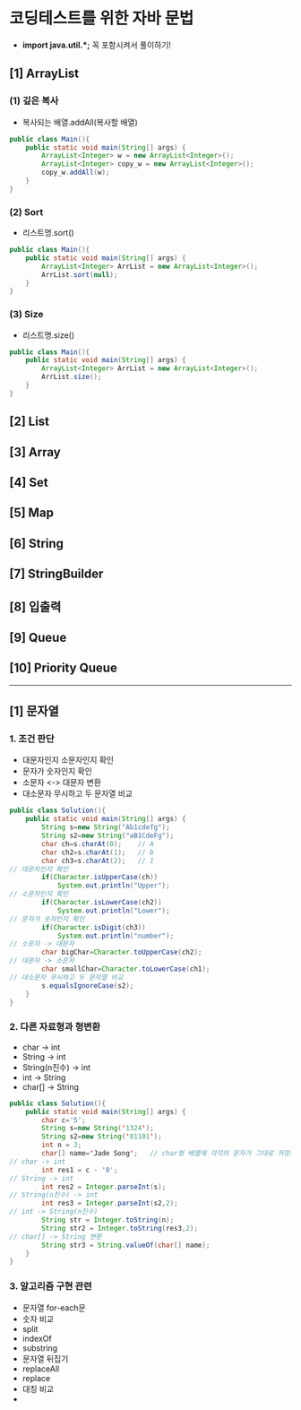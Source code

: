 # 코딩테스트를 위한 자바 문법
- **import java.util.*;** 꼭 포함시켜서 풀이하기!

## [1] ArrayList
### (1) 깊은 복사
- 복사되는 배열.addAll(복사할 배열)
```java
public class Main(){
    public static void main(String[] args) {
        ArrayList<Integer> w = new ArrayList<Integer>();
        ArrayList<Integer> copy_w = new ArrayList<Integer>();
        copy_w.addAll(w);
    }
}
```
### (2) Sort
- 리스트명.sort()
```java
public class Main(){
    public static void main(String[] args) {
        ArrayList<Integer> ArrList = new ArrayList<Integer>();
        ArrList.sort(null);
    }
}
```
### (3) Size
- 리스트명.size()
```java
public class Main(){
    public static void main(String[] args) {
        ArrayList<Integer> ArrList = new ArrayList<Integer>();
        ArrList.size();
    }
}
```
## [2] List


## [3] Array

## [4] Set

## [5] Map

## [6] String

## [7] StringBuilder

## [8] 입출력

## [9] Queue

## [10] Priority Queue


<hr>

## [1] 문자열
### 1. 조건 판단
- 대문자인지 소문자인지 확인
- 문자가 숫자인지 확인
- 소문자 <-> 대문자 변환
- 대소문자 무시하고 두 문자열 비교
```java
public class Solution(){
    public static void main(String[] args) {
        String s=new String("Ab1cdefg");
        String s2=new String("aB1CdeFg");
        char ch=s.charAt(0);    // A
        char ch2=s.charAt(1);   // b
        char ch3=s.charAt(2);   // 1
// 대문자인지 확인
        if(Character.isUpperCase(ch))
            System.out.println("Upper");
// 소문자인지 확인
        if(Character.isLowerCase(ch2))
            System.out.println("Lower");
// 문자가 숫자인지 확인
        if(Character.isDigit(ch3))
            System.out.println("number");
// 소문자 -> 대문자
        char bigChar=Character.toUpperCase(ch2);
// 대문자 -> 소문자
        char smallChar=Character.toLowerCase(ch1);
// 대소문자 무시하고 두 문자열 비교
        s.equalsIgnoreCase(s2);
    }
}
```
### 2. 다른 자료형과 형변환
- char -> int
- String -> int
- String(n진수) -> int
- int -> String
- char[] -> String
```java
public class Solution(){
    public static void main(String[] args) {
        char c='5';
        String s=new String('1324');
        String s2=new String('01101');
        int n = 3;
        char[] name='Jade Song';   // char형 배열에 각각의 문자가 그대로 저장되어있음
// char -> int
        int res1 = c - '0';
// String -> int
        int res2 = Integer.parseInt(s);
// String(n진수) -> int
        int res3 = Integer.parseInt(s2,2);
// int -> String(n진수)
        String str = Integer.toString(n);
        String str2 = Integer.toString(res3,2);
// char[] -> String 변환
        String str3 = String.valueOf(char[] name);
    }
}
```
### 3. 알고리즘 구현 관련
- 문자열 for-each문
- 숫자 비교
- split
- indexOf
- substring
- 문자열 뒤집기
- replaceAll
- replace
- 대칭 비교
- 

